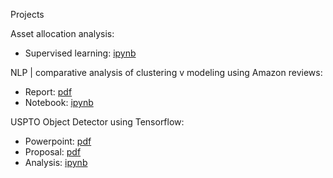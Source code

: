 Projects

Asset allocation analysis: 
- Supervised learning: [ipynb](https://github.com/blazecolby/Thinkful/blob/master/Unit%203.%20Deeper%20into%20Supervised%20Learning/Capstone/AssetAllocation.ipynb)

NLP | comparative analysis of clustering v modeling using Amazon reviews:
- Report: [pdf](https://github.com/blazecolby/Thinkful/blob/master/Unit%204.%20Unsupervised%20Learning/Capstone/capstone_report.pdf)
- Notebook: [ipynb](https://github.com/blazecolby/Thinkful/blob/master/Unit%204.%20Unsupervised%20Learning/Capstone/Unsupervised_Learning_Capstone.ipynb)

USPTO Object Detector using Tensorflow: 
- Powerpoint: [pdf](https://github.com/blazecolby/Thinkful/blob/master/Unit%207.%20Final%20Capstone/USPTO%20Object%20Detection.pdf)
- Proposal: [pdf](https://github.com/blazecolby/Thinkful/blob/master/Unit%207.%20Final%20Capstone/uspto_proposal.pdf)
- Analysis: [ipynb](https://github.com/blazecolby/Thinkful/blob/master/Unit%207.%20Final%20Capstone/uspto_analysis.ipynb)

